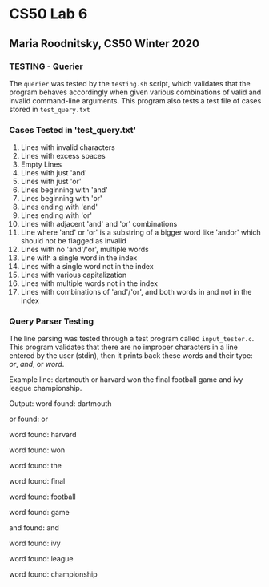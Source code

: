 # CS50 Lab 6
## Maria Roodnitsky, CS50 Winter 2020

### TESTING - Querier

The `querier` was tested by the `testing.sh` script, which validates that the program behaves accordingly when given various combinations of valid and invalid command-line arguments. This program also tests a test file of cases stored in `test_query.txt`

### Cases Tested in 'test_query.txt'

1. Lines with invalid characters
2. Lines with excess spaces
3. Empty Lines
4. Lines with just 'and'
5. Lines with just 'or'
6. Lines beginning with 'and'
7. Lines beginning with 'or'
8. Lines ending with 'and'
9. Lines ending with 'or'
10. Lines with adjacent 'and' and 'or' combinations
11. Line where 'and' or 'or' is a substring of a bigger word like 'andor' which should not be flagged as invalid
12. Lines with no 'and'/'or', multiple words
13. Line with a single word in the index
14. Lines with a single word not in the index
15. Lines with various capitalization
16. Lines with multiple words not in the index
17. Lines with combinations of 'and'/'or', and both words in and not in the index

### Query Parser Testing
The line parsing was tested through a test program called `input_tester.c`. This program validates that there are no improper characters in a line entered by the user (stdin), then it prints back these words and their type: *or*, *and*, or *word*. 

Example line: dartmouth or harvard won the final football game and ivy league championship. 

Output: 
word found: dartmouth

or found: or

word found: harvard

word found: won

word found: the

word found: final
  
word found: football
 
word found: game
 
and found: and

word found: ivy

word found: league

word found: championship